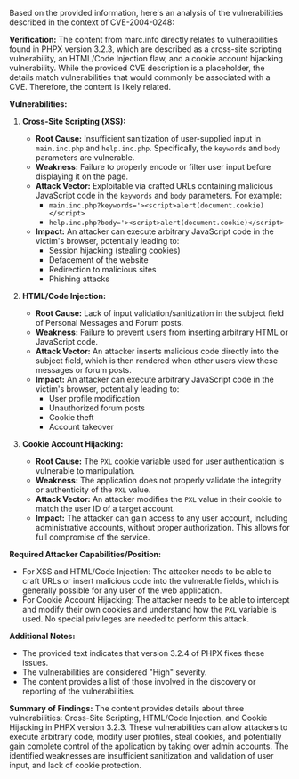 Based on the provided information, here's an analysis of the vulnerabilities described in the context of CVE-2004-0248:

**Verification:**
The content from marc.info directly relates to vulnerabilities found in PHPX version 3.2.3, which are described as a cross-site scripting vulnerability, an HTML/Code Injection flaw, and a cookie account hijacking vulnerability. While the provided CVE description is a placeholder, the details match vulnerabilities that would commonly be associated with a CVE. Therefore, the content is likely related.

**Vulnerabilities:**

1.  **Cross-Site Scripting (XSS):**
    *   **Root Cause:** Insufficient sanitization of user-supplied input in `main.inc.php` and `help.inc.php`. Specifically, the `keywords` and `body` parameters are vulnerable.
    *   **Weakness:** Failure to properly encode or filter user input before displaying it on the page.
    *   **Attack Vector:** Exploitable via crafted URLs containing malicious JavaScript code in the `keywords` and `body` parameters. For example:
        *   `main.inc.php?keywords='><script>alert(document.cookie)</script>`
        *   `help.inc.php?body='><script>alert(document.cookie)</script>`
    *   **Impact:** An attacker can execute arbitrary JavaScript code in the victim's browser, potentially leading to:
        *   Session hijacking (stealing cookies)
        *   Defacement of the website
        *   Redirection to malicious sites
        *   Phishing attacks

2.  **HTML/Code Injection:**
    *   **Root Cause:** Lack of input validation/sanitization in the subject field of Personal Messages and Forum posts.
    *   **Weakness:** Failure to prevent users from inserting arbitrary HTML or JavaScript code.
    *   **Attack Vector:** An attacker inserts malicious code directly into the subject field, which is then rendered when other users view these messages or forum posts.
    *  **Impact:** An attacker can execute arbitrary JavaScript code in the victim's browser, potentially leading to:
        *   User profile modification
        *   Unauthorized forum posts
        *   Cookie theft
        *   Account takeover

3.  **Cookie Account Hijacking:**
    *   **Root Cause:**  The `PXL` cookie variable used for user authentication is vulnerable to manipulation.
    *   **Weakness:**  The application does not properly validate the integrity or authenticity of the `PXL` value.
    *   **Attack Vector:** An attacker modifies the `PXL` value in their cookie to match the user ID of a target account.
    *   **Impact:**  The attacker can gain access to any user account, including administrative accounts, without proper authorization. This allows for full compromise of the service.

**Required Attacker Capabilities/Position:**

*   For XSS and HTML/Code Injection: The attacker needs to be able to craft URLs or insert malicious code into the vulnerable fields, which is generally possible for any user of the web application.
*   For Cookie Account Hijacking: The attacker needs to be able to intercept and modify their own cookies and understand how the `PXL` variable is used. No special privileges are needed to perform this attack.

**Additional Notes:**

*   The provided text indicates that version 3.2.4 of PHPX fixes these issues.
*   The vulnerabilities are considered "High" severity.
*   The content provides a list of those involved in the discovery or reporting of the vulnerabilities.

**Summary of Findings:**
The content provides details about three vulnerabilities: Cross-Site Scripting, HTML/Code Injection, and Cookie Hijacking in PHPX version 3.2.3. These vulnerabilities can allow attackers to execute arbitrary code, modify user profiles, steal cookies, and potentially gain complete control of the application by taking over admin accounts. The identified weaknesses are insufficient sanitization and validation of user input, and lack of cookie protection.